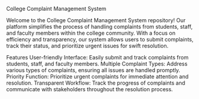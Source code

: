 College Complaint Management System

Welcome to the College Complaint Management System repository! Our platform simplifies the process of handling complaints from students, staff, and faculty members within the college community. With a focus on efficiency and transparency, our system allows users to submit complaints, track their status, and prioritize urgent issues for swift resolution.

Features
User-friendly Interface: Easily submit and track complaints from students, staff, and faculty members.
Multiple Complaint Types: Address various types of complaints, ensuring all issues are handled promptly.
Priority Function: Prioritize urgent complaints for immediate attention and resolution.
Transparent Workflow: Track the progress of complaints and communicate with stakeholders throughout the resolution process.
